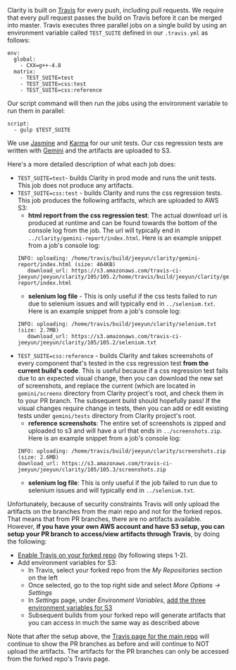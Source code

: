 Clarity is built on [Travis](https://travis-ci.org/vmware/clarity) for every push, including pull requests. We require that every pull request passes the build on Travis before it can be merged into master. Travis executes three parallel jobs on a single build by using an environment variable called `TEST_SUITE` defined in our `.travis.yml` as follows:

```
env:
  global:
    - CXX=g++-4.8
  matrix:
    - TEST_SUITE=test
    - TEST_SUITE=css:test
    - TEST_SUITE=css:reference
```

Our script command will then run the jobs using the environment variable to run them in parallel:

```
script:
  - gulp $TEST_SUITE
```

We use [Jasmine](https://jasmine.github.io/) and [Karma](https://karma-runner.github.io/) for our unit tests. Our css regression tests are written with [Gemini](https://gemini-testing.github.io/) and the artifacts are uploaded to S3. 

Here's a more detailed description of what each job does:
* `TEST_SUITE=test`- builds Clarity in prod mode and runs the unit tests. This job does not produce any artifacts.
* `TEST_SUITE=css:test` - builds Clarity and runs the css regression tests. This job produces the following artifacts, which are uploaded to AWS S3:
   * **html report from the css regression test**: The actual download url is produced at runtime and can be found towards the bottom of the console log from the job. The url will typically end in `../clarity/gemini-report/index.html`. Here is an example snippet from a job's console log:
   ```
   INFO: uploading: /home/travis/build/jeeyun/clarity/gemini-report/index.html (size: 464KB)
	  download_url: https://s3.amazonaws.com/travis-ci-jeeyun/jeeyun/clarity/105/105.2/home/travis/build/jeeyun/clarity/gemini-report/index.html
   ```
   * **selenium log file** - This is only useful if the css tests failed to run due to selenium issues and will typically end in `../selenium.txt`. Here is an example snippet from a job's console log:
   ```
   INFO: uploading: /home/travis/build/jeeyun/clarity/selenium.txt (size: 2.7MB)
	  download_url: https://s3.amazonaws.com/travis-ci-jeeyun/jeeyun/clarity/105/105.2/selenium.txt
   ```
* `TEST_SUITE=css:reference` - builds Clarity and takes screenshots of every component that's tested in the css regression test **from the current build's code**. This is useful because if a css regression test fails due to an expected visual change, then you can download the new set of screenshots, and replace the current (which are located in `gemini/screens` directory from Clarity project's root, and check them in to your PR branch. The subsequent build should hopefully pass! If the visual changes require change in tests, then you can add or edit existing tests under `gemini/tests` directory from Clarity project's root.
   * **reference screenshots**: The entire set of screenshots is zipped and uploaded to s3 and will have a url that ends in `../screenshots.zip`. Here is an example snippet from a job's console log:
   ```
   INFO: uploading: /home/travis/build/jeeyun/clarity/screenshots.zip (size: 2.6MB)
  download_url: https://s3.amazonaws.com/travis-ci-jeeyun/jeeyun/clarity/105/105.3/screenshots.zip
   ```
   * **selenium log file**: This is only useful if the job failed to run due to selenium issues and will typically end in `../selenium.txt`.

Unfortunately, because of security constraints Travis will only upload the artifacts on the branches from the main repo and not for the forked repos. That means that from PR branches, there are no artifacts available. However, **if you have your own AWS account and have S3 setup, you can setup your PR branch to access/view artifacts through Travis**, by doing the following:

* [Enable Travis on your forked repo](https://docs.travis-ci.com/user/getting-started) (by following steps 1-2).
* Add environment variables for S3: 
   * In Travis, select your forked repo from the *My Repositories* section on the left
   * Once selected, go to the top right side and select *More Options -> Settings*
   * In *Settings* page, under *Environment Variables*, [add the three environment variables for S3](https://docs.travis-ci.com/user/uploading-artifacts/)
   * Subsequent builds from your forked repo will generate artifacts that you can access in much the same way as described above 

Note that after the setup above, the [Travis page for the main repo](https://travis-ci.org/vmware/clarity) will continue to show the PR branches as before and will continue to NOT upload the artifacts. The artifacts for the PR branches can only be accessed from the forked repo's Travis page.
